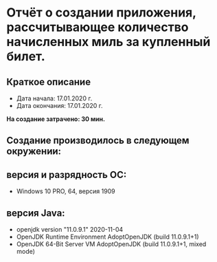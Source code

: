 # Отчёт о создании приложения, рассчитывающее количество начисленных миль за купленный билет.

## Краткое описание
- Дата начала: 17.01.2020 г. 
- Дата окончания: 17.01.2020 г. 

**На создание затрачено: 30 мин.**

## Создание  производилось в следующем окружении:

## версия и разрядность ОС: 
- Windows 10 PRO, 64, версия 1909

## версия Java:
- openjdk version "11.0.9.1" 2020-11-04
- OpenJDK Runtime Environment AdoptOpenJDK (build 11.0.9.1+1)
- OpenJDK 64-Bit Server VM AdoptOpenJDK (build 11.0.9.1+1, mixed mode)